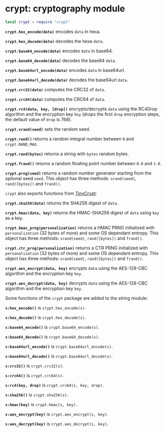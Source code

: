 # crypt: cryptography module

```lua
local crypt = require "crypt"
```

**`crypt.hex_encode(data)`** encodes `data` in hexa.

**`crypt.hex_decode(data)`** decodes the hexa `data`.

**`crypt.base64_encode(data)`** encodes `data` in base64.

**`crypt.base64_decode(data)`** decodes the base64 `data`.

**`crypt.base64url_encode(data)`** encodes `data` in base64url.

**`crypt.base64url_decode(data)`** decodes the base64url `data`.

**`crypt.crc32(data)`** computes the CRC32 of `data`.

**`crypt.crc64(data)`** computes the CRC64 of `data`.

**`crypt.rc4(data, key, [drop])`** encrypts/decrypts `data` using the RC4Drop
algorithm and the encryption key `key` (drops the first `drop` encryption
steps, the default value of `drop` is 768).

**`crypt.srand(seed)`** sets the random seed.

**`crypt.rand()`** returns a random integral number between `0` and `crypt.RAND_MAX`.

**`crypt.rand(bytes)`** returns a string with `bytes` random bytes.

**`crypt.frand()`** returns a random floating point number between `0.0` and `1.0`.

**`crypt.prng(seed)`** returns a random number generator starting from the
optional seed `seed`. This object has three methods: `srand(seed)`,
`rand([bytes])` and `frand()`.

`crypt` also exports functions from
[TinyCrypt](https://github.com/intel/tinycrypt):

**`crypt.sha256(data)`** returns the SHA256 digest of `data`.

**`crypt.hmac(data, key)`** returns the HMAC-SHA256 digest of `data` using `key`
as a key.

**`crypt.hmac_prng(personalization)`** returns a HMAC PRNG initialized with
`personalization` (32 bytes of more) and some OS dependant entropy. This object
has three methods: `srand(seed)`, `rand([bytes])` and `frand()`.

**`crypt.ctr_prng(personalization)`** returns a CTR PRNG initialized with
`personalization` (32 bytes of more) and some OS dependant entropy. This object
has three methods: `srand(seed)`, `rand([bytes])` and `frand()`.

**`crypt.aes_encrypt(data, key)`** encrypts `data` using the AES-128-CBC
algorithm and the encryption key `key`.

**`crypt.aes_decrypt(data, key)`** decrypts `data` using the AES-128-CBC
algorithm and the encryption key `key`.

Some functions of the `crypt` package are added to the string module:

**`s:hex_encode()`** is `crypt.hex_encode(s)`.

**`s:hex_decode()`** is `crypt.hex_decode(s)`.

**`s:base64_encode()`** is `crypt.base64_encode(s)`.

**`s:base64_decode()`** is `crypt.base64_decode(s)`.

**`s:base64url_encode()`** is `crypt.base64url_encode(s)`.

**`s:base64url_decode()`** is `crypt.base64url_decode(s)`.

**`s:crc32()`** is `crypt.crc32(s)`.

**`s:crc64()`** is `crypt.crc64(s)`.

**`s:rc4(key, drop)`** is `crypt.crc64(s, key, drop)`.

**`s:sha256()`** is `crypt.sha256(s)`.

**`s:hmac(key)`** is `crypt.hmac(s, key)`.

**`s:aes_encrypt(key)`** is `crypt.aes_encrypt(s, key)`.

**`s:aes_decrypt(key)`** is `crypt.aes_decrypt(s, key)`.

